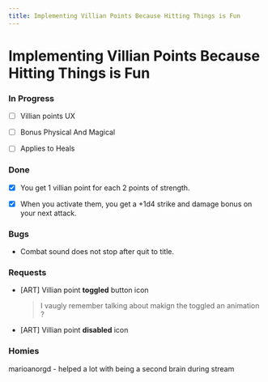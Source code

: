 ```yaml
---
title: Implementing Villian Points Because Hitting Things is Fun
---
```

# Implementing Villian Points Because Hitting Things is Fun


### In Progress
- [ ] Villian points UX 
- [ ] Bonus Physical And Magical
- [ ] Applies to Heals 


### Done
- [x] You get 1 villian point for each 2 points of strength. 
- [x] When you activate them, you get a +1d4 strike and damage bonus on your next attack.


### Bugs
- Combat sound does not stop after quit to title.


### Requests
- [ART] Villian point **toggled**  button icon
    > I vaugly remember talking about makign the toggled an animation ?
- [ART] Villian point **disabled**  icon


### Homies
marioanorgd - helped a lot with being a second brain during stream
